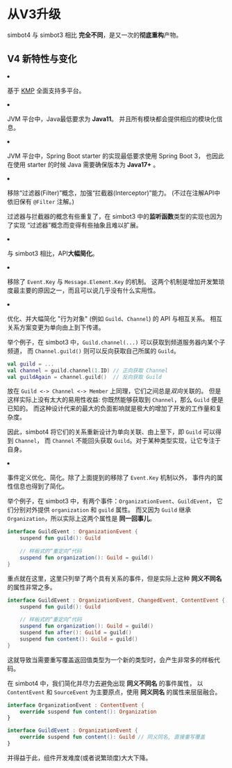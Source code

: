 # 从V3升级

<tldr>

simbot4 与 simbot3 相比 **完全不同**，是又一次的**彻底重构**产物。

</tldr>

## V4 新特性与变化

<list>
<li>

基于 [KMP](https://kotlinlang.org/docs/multiplatform.html) 全面支持多平台。

</li>
<li>

JVM 平台中，Java最低要求为 **Java11**。
并且所有模块都会提供相应的模块化信息。

</li>
<li>

JVM 平台中，Spring Boot starter 的实现最低要求使用 Spring Boot 3，
也因此在使用 starter 的时候 Java 需要确保版本为 **Java17+** 。

</li>
<li>

移除“过滤器(Filter)”概念，加强“拦截器(Interceptor)”能力。
(不过在注解API中依旧保有 `@Filter` 注解。)

过滤器与拦截器的概念有些重复了，在 simbot3 中的**监听函数**类型的实现也因为了实现
“过滤器”概念而变得有些抽象且难以扩展。

</li>
<li>

与 simbot3 相比，API**大幅简化**。

<procedure collapsible="true" title="部分细节">
<list>
<li>

移除了 `Event.Key` 与 `Message.Element.Key` 的机制。
这两个机制是增加开发繁琐度最主要的原因之一，而且可以说几乎没有什么实用性。

</li>
<li>

优化、并大幅简化 "行为对象" (例如 `Guild`、`Channel`) 的 API 与相互关系。
相互关系方案变更为单向由上到下传递。

举个例子，在 simbot3 中，`Guild.channel(...)` 可以获取到频道服务器内某个子频道，
而 `Channel.guild()` 则可以反向获取自己所属的 `Guild`。

```Kotlin
val guild = ...
val channel = guild.channel(1.ID) // 正向获取 Channel
val guildAgain = channel.guild()  // 反向获取 Guild
```

放在 `Guild <-> Channel <-> Member` 上同理，它们之间总是*双向*关联的。
但是这样实际上没有太大的易用性收益: 你既然能够获取到 `Channel`，那么 `Guild` 便是已知的。
而这种设计代来的最大的负面影响就是极大的增加了开发的工作量和复杂度。

因此，simbot4 将它们的关系重新设计为单向关联、由上至下，即 `Guild` 可以得到 `Channel`，
而 `Channel` 不能回头获取 `Guild`。对于某种类型实现，让它专注于自身。

</li>
<li>

事件定义优化、简化。除了上面提到的移除了 `Event.Key` 机制以外，
事件内的属性信息也得到了简化。

举个例子，在 simbot3 中，有两个事件：`OrganizationEvent`、`GuildEvent`，
它们分别对外提供 `organization` 和 `guild` 属性。
而又因为 `Guild` 继承 `Organization`，所以实际上这两个属性是 **同一回事儿**。

```Kotlin
interface GuildEvent : OrganizationEvent {
    suspend fun guild(): Guild
    
    // 样板式的“重定向”代码
    suspend fun organization(): Guild = guild()
}
```

重点就在这里，这里只列举了两个具有关系的事件，但是实际上这种 **同义不同名** 的属性非常之多。

```Kotlin
interface GuildEvent : OrganizationEvent, ChangedEvent, ContentEvent {
    suspend fun guild(): Guild
    
    // 样板式的“重定向”代码
    suspend fun organization(): Guild = guild()
    suspend fun after(): Guild = guild()
    suspend fun content(): Guild = guild()
}
```

这就导致当需要重写覆盖返回值类型为一个新的类型时，会产生非常多的样板代码。

在 simbot4 中，我们简化并尽力去避免出现 **同义不同名** 的事件属性，
以 `ContentEvent` 和 `SourceEvent` 为主要原点，使用 **同义同名** 的属性来层层融合。

```Kotlin
interface OrganizationEvent : ContentEvent {
    override suspend fun content(): Organization
}

interface GuildEvent : OrganizationEvent {
    override suspend fun content(): Guild // 同义同名, 直接重写覆盖
}
```

</li>
</list>
</procedure>


并得益于此，组件开发难度(或者说繁琐度)大大下降。


</li>
</list>


